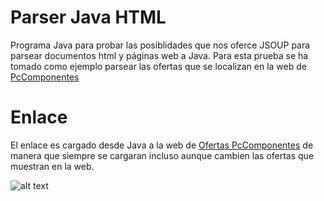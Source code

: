 # Parser Java HTML
Programa Java para probar las posiblidades que nos oferce JSOUP para parsear documentos html y páginas web a Java.
Para esta prueba se ha tomado como ejemplo parsear las ofertas que se localizan en la web de [PcComponentes](https://www.pccomponentes.com)

# Enlace
El enlace es cargado desde Java a la web de [Ofertas PcComponentes](https://www.pccomponentes.com/ofertas-especiales) de manera que siempre se cargaran incluso aunque cambien las ofertas que muestran en la web.

![alt text](https://cdn.pccomponentes.com/img/rrss/general.png "PcComponentes Logo")
